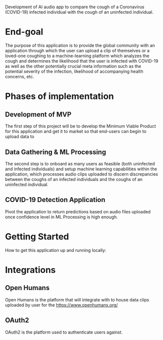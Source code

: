 # <appname>
Development of AI audio app to compare the cough of a Coronavirus (COVID-19) infected individual with the cough of an uninfected individual.

# End-goal
The purpose of this application is to provide the global community with an application through which the user can upload a clip of themselves or a loved-one coughing to a machine-learning platform which analyzes the cough and determines the likelihood that the user is infected with COVID-19 as well as the other potentially crucial meta information such as the potential severity of the infection, likelihood of accompanying health concerns, etc.

# Phases of implementation
## Development of MVP
The first step of this project will be to develop the Minimum Viable Product for this application and get it to market so that end-users can begin to upload data to

## Data Gathering & ML Processing
The second step is to onboard as many users as feasible (both uninfected and infected individuals) and setup machine learning capabilities within the application, which processes audio clips uploaded to discern discrepancies between the coughs of an infected individuals and the coughs of an uninfected individual.

## COVID-19 Detection Application
Pivot the application to return predictions based on audio files uploaded once confidence level in ML Processing is high enough.

# Getting Started
How to get this application up and running locally:

# Integrations

## Open Humans
Open Humans is the platform that <appname> will integrate with to house data clips uploaded by user for the 
https://www.openhumans.org/

## OAuth2
OAuth2 is the platform used to authenticate users against.